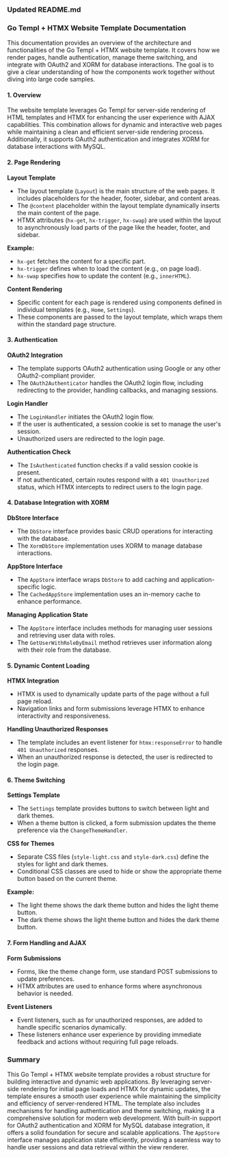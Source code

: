 ### Updated README.md

### Go Templ + HTMX Website Template Documentation

This documentation provides an overview of the architecture and functionalities of the Go Templ + HTMX website template. It covers how we render pages, handle authentication, manage theme switching, and integrate with OAuth2 and XORM for database interactions. The goal is to give a clear understanding of how the components work together without diving into large code samples.

#### 1. **Overview**

The website template leverages Go Templ for server-side rendering of HTML templates and HTMX for enhancing the user experience with AJAX capabilities. This combination allows for dynamic and interactive web pages while maintaining a clean and efficient server-side rendering process. Additionally, it supports OAuth2 authentication and integrates XORM for database interactions with MySQL.

#### 2. **Page Rendering**

**Layout Template**

- The layout template (`Layout`) is the main structure of the web pages. It includes placeholders for the header, footer, sidebar, and content areas.
- The `@content` placeholder within the layout template dynamically inserts the main content of the page.
- HTMX attributes (`hx-get`, `hx-trigger`, `hx-swap`) are used within the layout to asynchronously load parts of the page like the header, footer, and sidebar.

**Example:**

- `hx-get` fetches the content for a specific part.
- `hx-trigger` defines when to load the content (e.g., on page load).
- `hx-swap` specifies how to update the content (e.g., `innerHTML`).

**Content Rendering**

- Specific content for each page is rendered using components defined in individual templates (e.g., `Home`, `Settings`).
- These components are passed to the layout template, which wraps them within the standard page structure.

#### 3. **Authentication**

**OAuth2 Integration**

- The template supports OAuth2 authentication using Google or any other OAuth2-compliant provider.
- The `OAuth2Authenticator` handles the OAuth2 login flow, including redirecting to the provider, handling callbacks, and managing sessions.

**Login Handler**

- The `LoginHandler` initiates the OAuth2 login flow.
- If the user is authenticated, a session cookie is set to manage the user's session.
- Unauthorized users are redirected to the login page.

**Authentication Check**

- The `IsAuthenticated` function checks if a valid session cookie is present.
- If not authenticated, certain routes respond with a `401 Unauthorized` status, which HTMX intercepts to redirect users to the login page.

#### 4. **Database Integration with XORM**

**DbStore Interface**

- The `DbStore` interface provides basic CRUD operations for interacting with the database.
- The `XormDbStore` implementation uses XORM to manage database interactions.

**AppStore Interface**

- The `AppStore` interface wraps `DbStore` to add caching and application-specific logic.
- The `CachedAppStore` implementation uses an in-memory cache to enhance performance.

**Managing Application State**

- The `AppStore` interface includes methods for managing user sessions and retrieving user data with roles.
- The `GetUserWithRoleByEmail` method retrieves user information along with their role from the database.

#### 5. **Dynamic Content Loading**

**HTMX Integration**

- HTMX is used to dynamically update parts of the page without a full page reload.
- Navigation links and form submissions leverage HTMX to enhance interactivity and responsiveness.

**Handling Unauthorized Responses**

- The template includes an event listener for `htmx:responseError` to handle `401 Unauthorized` responses.
- When an unauthorized response is detected, the user is redirected to the login page.

#### 6. **Theme Switching**

**Settings Template**

- The `Settings` template provides buttons to switch between light and dark themes.
- When a theme button is clicked, a form submission updates the theme preference via the `ChangeThemeHandler`.

**CSS for Themes**

- Separate CSS files (`style-light.css` and `style-dark.css`) define the styles for light and dark themes.
- Conditional CSS classes are used to hide or show the appropriate theme button based on the current theme.

**Example:**

- The light theme shows the dark theme button and hides the light theme button.
- The dark theme shows the light theme button and hides the dark theme button.

#### 7. **Form Handling and AJAX**

**Form Submissions**

- Forms, like the theme change form, use standard POST submissions to update preferences.
- HTMX attributes are used to enhance forms where asynchronous behavior is needed.

**Event Listeners**

- Event listeners, such as for unauthorized responses, are added to handle specific scenarios dynamically.
- These listeners enhance user experience by providing immediate feedback and actions without requiring full page reloads.

### Summary

This Go Templ + HTMX website template provides a robust structure for building interactive and dynamic web applications. By leveraging server-side rendering for initial page loads and HTMX for dynamic updates, the template ensures a smooth user experience while maintaining the simplicity and efficiency of server-rendered HTML. The template also includes mechanisms for handling authentication and theme switching, making it a comprehensive solution for modern web development. With built-in support for OAuth2 authentication and XORM for MySQL database integration, it offers a solid foundation for secure and scalable applications. The `AppStore` interface manages application state efficiently, providing a seamless way to handle user sessions and data retrieval within the view renderer.